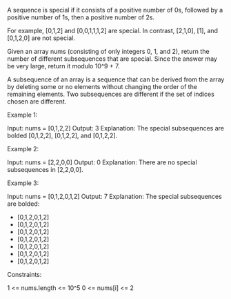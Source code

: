 A sequence is special if it consists of a positive number of 0s, followed by
a positive number of 1s, then a positive number of 2s.


For example, [0,1,2] and [0,0,1,1,1,2] are special.
In contrast, [2,1,0], [1], and [0,1,2,0] are not special.


Given an array nums (consisting of only integers 0, 1, and 2), return the
number of different subsequences that are special. Since the answer may be
very large, return it modulo 10^9 + 7.

A subsequence of an array is a sequence that can be derived from the array by
deleting some or no elements without changing the order of the remaining
elements. Two subsequences are different if the set of indices chosen are
different.


Example 1:


Input: nums = [0,1,2,2]
Output: 3
Explanation: The special subsequences are bolded [0,1,2,2], [0,1,2,2], and
[0,1,2,2].


Example 2:


Input: nums = [2,2,0,0]
Output: 0
Explanation: There are no special subsequences in [2,2,0,0].


Example 3:


Input: nums = [0,1,2,0,1,2]
Output: 7
Explanation: The special subsequences are bolded:
- [0,1,2,0,1,2]
- [0,1,2,0,1,2]
- [0,1,2,0,1,2]
- [0,1,2,0,1,2]
- [0,1,2,0,1,2]
- [0,1,2,0,1,2]
- [0,1,2,0,1,2]



Constraints:


1 <= nums.length <= 10^5
0 <= nums[i] <= 2





